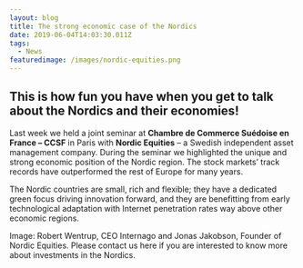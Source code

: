 ```yaml
---
layout: blog
title: The strong economic case of the Nordics
date: 2019-06-04T14:03:30.011Z
tags:
  - News
featuredimage: /images/nordic-equities.png
---
```

## This is how fun you have when you get to talk about the Nordics and their economies!


Last week we held a joint seminar at **Chambre de Commerce Suédoise en France – CCSF** in Paris with **Nordic Equities** – a Swedish independent asset management company. During the seminar we highlighted the unique and strong economic position of the Nordic region. The stock markets’ track records have outperformed the rest of Europe for many years. 

The Nordic countries are small, rich and flexible; they have a dedicated green focus driving innovation forward, and they are benefitting from early technological adaptation with Internet penetration rates way above other economic regions.

Image: Robert Wentrup, CEO Internago and Jonas Jakobson, Founder of Nordic Equities.  Please contact us here if you are interested to know more about investments in the Nordics. 
